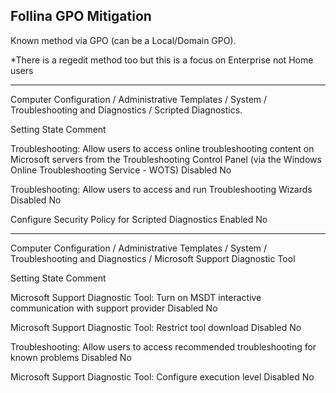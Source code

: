 ## Follina GPO Mitigation

Known method via GPO (can be a Local/Domain GPO). 

*There is a regedit method too but this is a focus on Enterprise not Home users

----

Computer Configuration / Administrative Templates / System / Troubleshooting and Diagnostics / Scripted Diagnostics.


Setting	State	Comment

Troubleshooting: Allow users to access online troubleshooting content on Microsoft servers from the Troubleshooting Control Panel (via the Windows Online Troubleshooting Service - WOTS)	Disabled	No

Troubleshooting: Allow users to access and run Troubleshooting Wizards	Disabled	No

Configure Security Policy for Scripted Diagnostics	Enabled	No 




----

Computer Configuration / Administrative Templates / System / Troubleshooting and Diagnostics / Microsoft Support Diagnostic Tool

Setting	State	Comment

Microsoft Support Diagnostic Tool: Turn on MSDT interactive communication with support provider	Disabled	No

Microsoft Support Diagnostic Tool: Restrict tool download	Disabled	No

Troubleshooting: Allow users to access recommended troubleshooting for known problems	Disabled	No

Microsoft Support Diagnostic Tool: Configure execution level	Disabled	No


